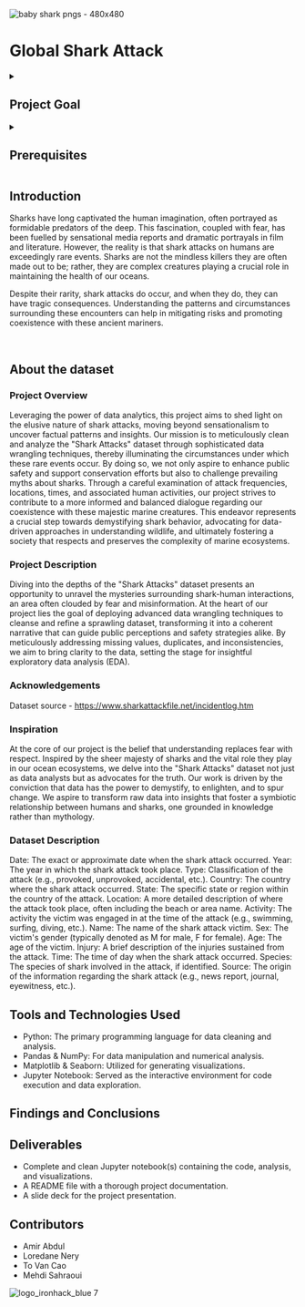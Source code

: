 ![baby shark pngs - 480x480](https://github.com/user-attachments/assets/b23c6158-3bcd-4714-8dcb-6bce466b0bb2)

# Global Shark Attack
<details>
  <summary>
   <h2>Project Goal</h2>
  </summary>

  Data Wrangling Quest will help focus your efforts and ensure you gain valuable skills from the project.

  With completion of this project, we will be able to 
  - Understand the basics of data wrangling
  - Master data cleaning techniques
  - Enhance problem-solving and hypothesis-testing skills
  - Develop exploratory data analysis (EDA) capabilities
  - Improve teamwork and collaboration skills
  - Advance coding and project management practices:
  - Prepare and deliver effective presentations

  <br>
  <hr> 

</details>

<details>
  <summary>
   <h2>Prerequisites</h2>
  </summary>

Before this starting this project, you should have learnt about:

- Data types, operators and structures
- Flow control (if-else statements and loops)
- Functions
- Filters
- Pandas and Numpy
- Basic Statistics
 
  <br>
  <hr> 

</details>


## Introduction

Sharks have long captivated the human imagination, often portrayed as formidable predators of the deep. This fascination, coupled with fear, has been fuelled by sensational media reports and dramatic portrayals in film and literature. However, the reality is that shark attacks on humans are exceedingly rare events. Sharks are not the mindless killers they are often made out to be; rather, they are complex creatures playing a crucial role in maintaining the health of our oceans.

Despite their rarity, shark attacks do occur, and when they do, they can have tragic consequences. Understanding the patterns and circumstances surrounding these encounters can help in mitigating risks and promoting coexistence with these ancient mariners.

<br>



## About the dataset

### Project Overview
Leveraging the power of data analytics, this project aims to shed light on the elusive nature of shark attacks, moving beyond sensationalism to uncover factual patterns and insights. Our mission is to meticulously clean and analyze the "Shark Attacks" dataset through sophisticated data wrangling techniques, thereby illuminating the circumstances under which these rare events occur. By doing so, we not only aspire to enhance public safety and support conservation efforts but also to challenge prevailing myths about sharks. Through a careful examination of attack frequencies, locations, times, and associated human activities, our project strives to contribute to a more informed and balanced dialogue regarding our coexistence with these majestic marine creatures. This endeavor represents a crucial step towards demystifying shark behavior, advocating for data-driven approaches in understanding wildlife, and ultimately fostering a society that respects and preserves the complexity of marine ecosystems.

### Project Description
Diving into the depths of the "Shark Attacks" dataset presents an opportunity to unravel the mysteries surrounding shark-human interactions, an area often clouded by fear and misinformation. At the heart of our project lies the goal of deploying advanced data wrangling techniques to cleanse and refine a sprawling dataset, transforming it into a coherent narrative that can guide public perceptions and safety strategies alike. By meticulously addressing missing values, duplicates, and inconsistencies, we aim to bring clarity to the data, setting the stage for insightful exploratory data analysis (EDA).

### Acknowledgements
Dataset source - https://www.sharkattackfile.net/incidentlog.htm

### Inspiration
At the core of our project is the belief that understanding replaces fear with respect. Inspired by the sheer majesty of sharks and the vital role they play in our ocean ecosystems, we delve into the "Shark Attacks" dataset not just as data analysts but as advocates for the truth. Our work is driven by the conviction that data has the power to demystify, to enlighten, and to spur change. We aspire to transform raw data into insights that foster a symbiotic relationship between humans and sharks, one grounded in knowledge rather than mythology.

### Dataset Description

Date: The exact or approximate date when the shark attack occurred.
Year: The year in which the shark attack took place.
Type: Classification of the attack (e.g., provoked, unprovoked, accidental, etc.).
Country: The country where the shark attack occurred.
State: The specific state or region within the country of the attack.
Location: A more detailed description of where the attack took place, often including the beach or area name.
Activity: The activity the victim was engaged in at the time of the attack (e.g., swimming, surfing, diving, etc.).
Name: The name of the shark attack victim.
Sex: The victim's gender (typically denoted as M for male, F for female).
Age: The age of the victim.
Injury: A brief description of the injuries sustained from the attack.
Time: The time of day when the shark attack occurred.
Species: The species of shark involved in the attack, if identified.
Source: The origin of the information regarding the shark attack (e.g., news report, journal, eyewitness, etc.).


## Tools and Technologies Used
- Python: The primary programming language for data cleaning and analysis.
- Pandas & NumPy: For data manipulation and numerical analysis.
- Matplotlib & Seaborn: Utilized for generating visualizations.
- Jupyter Notebook: Served as the interactive environment for code execution and data exploration.

## Findings and Conclusions

## Deliverables
- Complete and clean Jupyter notebook(s) containing the code, analysis, and visualizations.
- A README file with a thorough project documentation.
- A slide deck for the project presentation.


## Contributors
- Amir Abdul
- Loredane Nery
- To Van Cao
- Mehdi Sahraoui

![logo_ironhack_blue 7](https://user-images.githubusercontent.com/23629340/40541063-a07a0a8a-601a-11e8-91b5-2f13e4e6b441.png)

